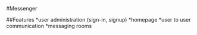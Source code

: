 #Messenger

##Features
*user administration (sign-in, signup)
*homepage
*user to user communication
*messaging rooms
